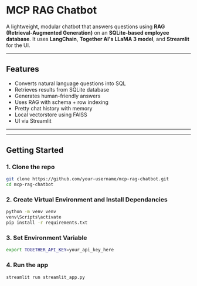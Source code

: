 #  MCP RAG Chatbot

A lightweight, modular chatbot that answers questions using **RAG (Retrieval-Augmented Generation)** on an **SQLite-based employee database**. It uses **LangChain**, **Together AI's LLaMA 3 model**, and **Streamlit** for the UI.

---

##  Features

-  Converts natural language questions into SQL
-  Retrieves results from SQLite database
-  Generates human-friendly answers
-  Uses RAG with schema + row indexing
-  Pretty chat history with memory
-  Local vectorstore using FAISS
-  UI via Streamlit

---


---

##  Getting Started

### 1. Clone the repo

```bash
git clone https://github.com/your-username/mcp-rag-chatbot.git
cd mcp-rag-chatbot
```

### 2. Create Virtual Environment and Install Dependancies

```bash
python -m venv venv
venv\Scripts\activate   
pip install -r requirements.txt
```
### 3. Set Environment Variable

```bash
export TOGETHER_API_KEY=your_api_key_here
```

### 4. Run the app

```bash
streamlit run streamlit_app.py
```
